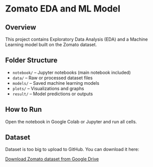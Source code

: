 # Zomato EDA and ML Model

## Overview
This project contains Exploratory Data Analysis (EDA) and a Machine Learning model built on the Zomato dataset.

## Folder Structure
- `notebook/` – Jupyter notebooks (main notebook included)
- `data/` – Raw or processed dataset files
- `models/` – Saved machine learning models
- `plots/` – Visualizations and graphs
- `result/` – Model predictions or outputs

## How to Run
Open the notebook in Google Colab or Jupyter and run all cells.

## Dataset

Dataset is too big to upload to GitHub. You can download it here:

[Download Zomato dataset from Google Drive](https://drive.google.com/file/d/1XtwdPLLNdIOMI5xps5z2sQFuCryNATbE/view?usp=sharing)
